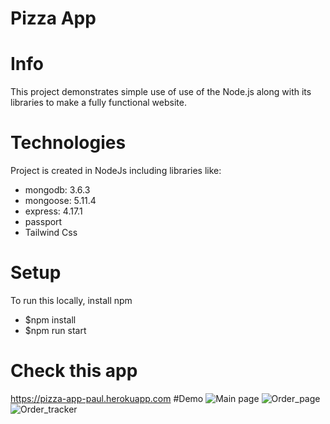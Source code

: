 # Pizza App
# Info
This project demonstrates simple use of use of the Node.js along with its libraries to make a fully functional website.
# Technologies
Project is created in NodeJs including libraries like:
* mongodb: 3.6.3
* mongoose: 5.11.4
* express: 4.17.1
* passport
* Tailwind Css
# Setup
To run this locally, install npm
* $npm install
* $npm run start
# Check this app
https://pizza-app-paul.herokuapp.com
#Demo
![Main page](https://user-images.githubusercontent.com/86964094/127667546-afd58c17-e99d-4249-ac00-a144232b6514.JPG)
![Order_page](https://user-images.githubusercontent.com/86964094/127667551-1a25418a-e803-440e-9517-ba4230c3a749.JPG)
![Order_tracker](https://user-images.githubusercontent.com/86964094/127667553-c7609882-ffd6-4468-a4b7-35ee66e1f7db.JPG)

